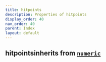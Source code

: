 ```yaml
---
title: hitpoints
description: Properties of hitpoints
display_order: 40
nav_order: 40
parent: Index
layout: default
---
```


## hitpointsinherits from [`numeric`](./numeric.html)
